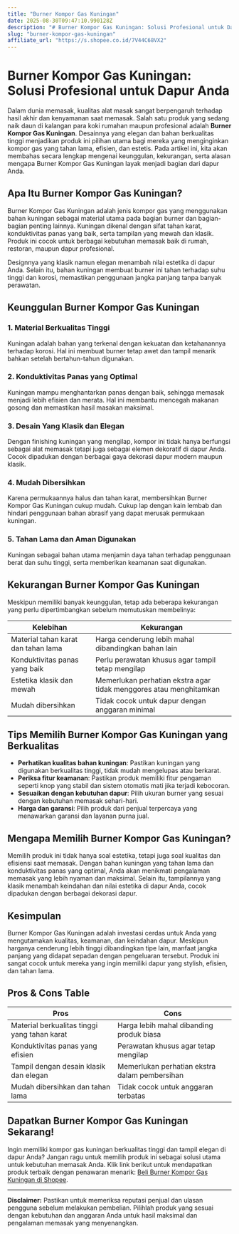 ```yaml
---
title: "Burner Kompor Gas Kuningan"
date: 2025-08-30T09:47:10.990128Z
description: "# Burner Kompor Gas Kuningan: Solusi Profesional untuk Dapur Anda..."
slug: "burner-kompor-gas-kuningan"
affiliate_url: "https://s.shopee.co.id/7V44C68VX2"
---
```

# Burner Kompor Gas Kuningan: Solusi Profesional untuk Dapur Anda

Dalam dunia memasak, kualitas alat masak sangat berpengaruh terhadap hasil akhir dan kenyamanan saat memasak. Salah satu produk yang sedang naik daun di kalangan para koki rumahan maupun profesional adalah **Burner Kompor Gas Kuningan**. Desainnya yang elegan dan bahan berkualitas tinggi menjadikan produk ini pilihan utama bagi mereka yang menginginkan kompor gas yang tahan lama, efisien, dan estetis. Pada artikel ini, kita akan membahas secara lengkap mengenai keunggulan, kekurangan, serta alasan mengapa Burner Kompor Gas Kuningan layak menjadi bagian dari dapur Anda.

## Apa Itu Burner Kompor Gas Kuningan?

Burner Kompor Gas Kuningan adalah jenis kompor gas yang menggunakan bahan kuningan sebagai material utama pada bagian burner dan bagian-bagian penting lainnya. Kuningan dikenal dengan sifat tahan karat, konduktivitas panas yang baik, serta tampilan yang mewah dan klasik. Produk ini cocok untuk berbagai kebutuhan memasak baik di rumah, restoran, maupun dapur profesional.

Designnya yang klasik namun elegan menambah nilai estetika di dapur Anda. Selain itu, bahan kuningan membuat burner ini tahan terhadap suhu tinggi dan korosi, memastikan penggunaan jangka panjang tanpa banyak perawatan.

## Keunggulan Burner Kompor Gas Kuningan

### 1. Material Berkualitas Tinggi
Kuningan adalah bahan yang terkenal dengan kekuatan dan ketahanannya terhadap korosi. Hal ini membuat burner tetap awet dan tampil menarik bahkan setelah bertahun-tahun digunakan.

### 2. Konduktivitas Panas yang Optimal
Kuningan mampu menghantarkan panas dengan baik, sehingga memasak menjadi lebih efisien dan merata. Hal ini membantu mencegah makanan gosong dan memastikan hasil masakan maksimal.

### 3. Desain Yang Klasik dan Elegan
Dengan finishing kuningan yang mengilap, kompor ini tidak hanya berfungsi sebagai alat memasak tetapi juga sebagai elemen dekoratif di dapur Anda. Cocok dipadukan dengan berbagai gaya dekorasi dapur modern maupun klasik.

### 4. Mudah Dibersihkan
Karena permukaannya halus dan tahan karat, membersihkan Burner Kompor Gas Kuningan cukup mudah. Cukup lap dengan kain lembab dan hindari penggunaan bahan abrasif yang dapat merusak permukaan kuningan.

### 5. Tahan Lama dan Aman Digunakan
Kuningan sebagai bahan utama menjamin daya tahan terhadap penggunaan berat dan suhu tinggi, serta memberikan keamanan saat digunakan.

## Kekurangan Burner Kompor Gas Kuningan

Meskipun memiliki banyak keunggulan, tetap ada beberapa kekurangan yang perlu dipertimbangkan sebelum memutuskan membelinya:

| Kelebihan | Kekurangan |
|------------|--------------|
| Material tahan karat dan tahan lama | Harga cenderung lebih mahal dibandingkan bahan lain |
| Konduktivitas panas yang baik | Perlu perawatan khusus agar tampil tetap mengilap |
| Estetika klasik dan mewah | Memerlukan perhatian ekstra agar tidak menggores atau menghitamkan |
| Mudah dibersihkan | Tidak cocok untuk dapur dengan anggaran minimal |

## Tips Memilih Burner Kompor Gas Kuningan yang Berkualitas

- **Perhatikan kualitas bahan kuningan**: Pastikan kuningan yang digunakan berkualitas tinggi, tidak mudah mengelupas atau berkarat.
- **Periksa fitur keamanan**: Pastikan produk memiliki fitur pengaman seperti knop yang stabil dan sistem otomatis mati jika terjadi kebocoran.
- **Sesuaikan dengan kebutuhan dapur**: Pilih ukuran burner yang sesuai dengan kebutuhan memasak sehari-hari.
- **Harga dan garansi**: Pilih produk dari penjual terpercaya yang menawarkan garansi dan layanan purna jual.

## Mengapa Memilih Burner Kompor Gas Kuningan?

Memilih produk ini tidak hanya soal estetika, tetapi juga soal kualitas dan efisiensi saat memasak. Dengan bahan kuningan yang tahan lama dan konduktivitas panas yang optimal, Anda akan menikmati pengalaman memasak yang lebih nyaman dan maksimal. Selain itu, tampilannya yang klasik menambah keindahan dan nilai estetika di dapur Anda, cocok dipadukan dengan berbagai dekorasi dapur.

## Kesimpulan

Burner Kompor Gas Kuningan adalah investasi cerdas untuk Anda yang mengutamakan kualitas, keamanan, dan keindahan dapur. Meskipun harganya cenderung lebih tinggi dibandingkan tipe lain, manfaat jangka panjang yang didapat sepadan dengan pengeluaran tersebut. Produk ini sangat cocok untuk mereka yang ingin memiliki dapur yang stylish, efisien, dan tahan lama.

## Pros & Cons Table

| **Pros** | **Cons** |
|------------------------------|------------------------------|
| Material berkualitas tinggi yang tahan karat | Harga lebih mahal dibanding produk biasa |
| Konduktivitas panas yang efisien | Perawatan khusus agar tetap mengilap |
| Tampil dengan desain klasik dan elegan | Memerlukan perhatian ekstra dalam pembersihan |
| Mudah dibersihkan dan tahan lama | Tidak cocok untuk anggaran terbatas |

## Dapatkan Burner Kompor Gas Kuningan Sekarang!

Ingin memiliki kompor gas kuningan berkualitas tinggi dan tampil elegan di dapur Anda? Jangan ragu untuk memilih produk ini sebagai solusi utama untuk kebutuhan memasak Anda. Klik link berikut untuk mendapatkan produk terbaik dengan penawaran menarik: [Beli Burner Kompor Gas Kuningan di Shopee](https://s.shopee.co.id/7V44C68VX2).

---

**Disclaimer:** Pastikan untuk memeriksa reputasi penjual dan ulasan pengguna sebelum melakukan pembelian. Pilihlah produk yang sesuai dengan kebutuhan dan anggaran Anda untuk hasil maksimal dan pengalaman memasak yang menyenangkan.